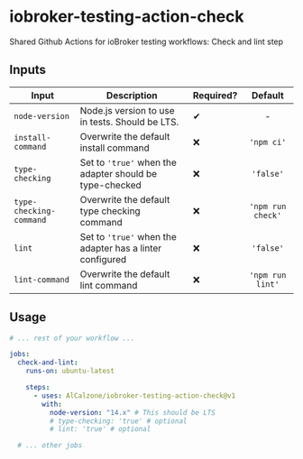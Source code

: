 # iobroker-testing-action-check

Shared Github Actions for ioBroker testing workflows: Check and lint step

## Inputs

| Input                   | Description                                              | Required? |      Default      |
| ----------------------- | -------------------------------------------------------- | --------- | :---------------: |
| `node-version`          | Node.js version to use in tests. Should be LTS.          | ✔         |         -         |
| `install-command`       | Overwrite the default install command                    | ❌        |    `'npm ci'`     |
| `type-checking`         | Set to `'true'` when the adapter should be type-checked  | ❌        |     `'false'`     |
| `type-checking-command` | Overwrite the default type checking command              | ❌        | `'npm run check'` |
| `lint`                  | Set to `'true'` when the adapter has a linter configured | ❌        |     `'false'`     |
| `lint-command`          | Overwrite the default lint command                       | ❌        | `'npm run lint'`  |

## Usage

```yml
# ... rest of your workflow ...

jobs:
  check-and-lint:
    runs-on: ubuntu-latest

    steps:
      - uses: AlCalzone/iobroker-testing-action-check@v1
        with:
          node-version: "14.x" # This should be LTS
          # type-checking: 'true' # optional
          # lint: 'true' # optional

  # ... other jobs
```
